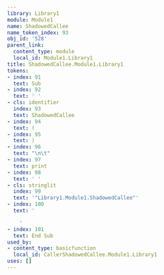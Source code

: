 ```yaml
---
library: Library1
module: Module1
name: ShadowedCallee
name_token_index: 93
obj_id: '528'
parent_link:
  content_type: module
  local_id: Module1.Library1
title: ShadowedCallee.Module1.Library1
tokens:
- index: 91
  text: Sub
- index: 92
  text: ' '
- cls: identifier
  index: 93
  text: ShadowedCallee
- index: 94
  text: (
- index: 95
  text: )
- index: 96
  text: "\n\t"
- index: 97
  text: print
- index: 98
  text: ' '
- cls: stringlit
  index: 99
  text: '"Library1.Module1.ShadowedCallee"'
- index: 100
  text: '

    '
- index: 101
  text: End Sub
used_by:
- content_type: basicfunction
  local_id: CallerShadowedCallee.Module1.Library1
uses: []
---
```

